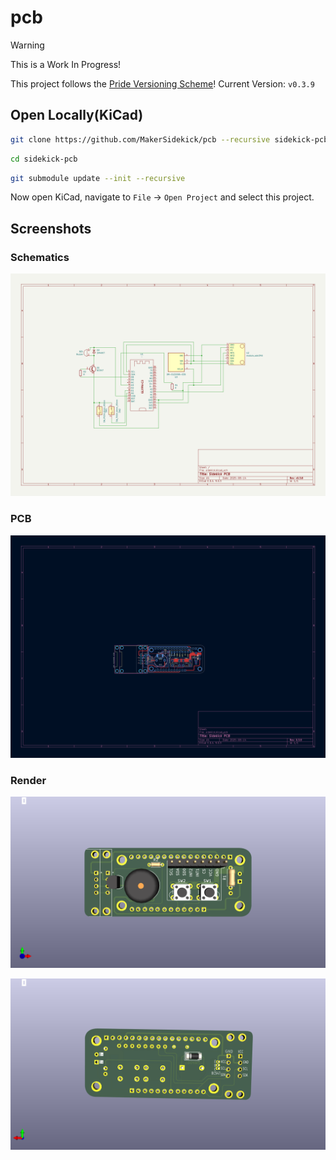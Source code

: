 # pcb

> [!WARNING]
> This is a Work In Progress!

This project follows the [Pride Versioning Scheme](https://pridever.org)! Current Version: `v0.3.9`

## Open Locally(KiCad)

```bash
git clone https://github.com/MakerSidekick/pcb --recursive sidekick-pcb
```

```bash
cd sidekick-pcb
```

```bash
git submodule update --init --recursive
```

Now open KiCad, navigate to `File` -> `Open Project` and select this project. 

## Screenshots

### Schematics
![A screenshot of a sidekick board, schematics](assets/sch.jpg)

### PCB
![A screenshot of a sidekick board, schematics](assets/pcb.jpg)

### Render
![A screenshot of a sidekick board, rendered, front side](assets/render-front.png)

![A screenshot of a sidekick board, rendered, back side](assets/render-back.png)

